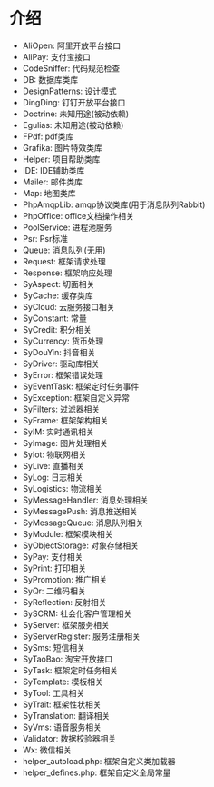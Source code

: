 # 介绍
- AliOpen: 阿里开放平台接口
- AliPay: 支付宝接口
- CodeSniffer: 代码规范检查
- DB: 数据库类库
- DesignPatterns: 设计模式
- DingDing: 钉钉开放平台接口
- Doctrine: 未知用途(被动依赖)
- Egulias: 未知用途(被动依赖)
- FPdf: pdf类库
- Grafika: 图片特效类库
- Helper: 项目帮助类库
- IDE: IDE辅助类库
- Mailer: 邮件类库
- Map: 地图类库
- PhpAmqpLib: amqp协议类库(用于消息队列Rabbit)
- PhpOffice: office文档操作相关
- PoolService: 进程池服务
- Psr: Psr标准
- Queue: 消息队列(无用)
- Request: 框架请求处理
- Response: 框架响应处理
- SyAspect: 切面相关
- SyCache: 缓存类库
- SyCloud: 云服务接口相关
- SyConstant: 常量
- SyCredit: 积分相关
- SyCurrency: 货币处理
- SyDouYin: 抖音相关
- SyDriver: 驱动库相关
- SyError: 框架错误处理
- SyEventTask: 框架定时任务事件
- SyException: 框架自定义异常
- SyFilters: 过滤器相关
- SyFrame: 框架架构相关
- SyIM: 实时通讯相关
- SyImage: 图片处理相关
- SyIot: 物联网相关
- SyLive: 直播相关
- SyLog: 日志相关
- SyLogistics: 物流相关
- SyMessageHandler: 消息处理相关
- SyMessagePush: 消息推送相关
- SyMessageQueue: 消息队列相关
- SyModule: 框架模块相关
- SyObjectStorage: 对象存储相关
- SyPay: 支付相关
- SyPrint: 打印相关
- SyPromotion: 推广相关
- SyQr: 二维码相关
- SyReflection: 反射相关
- SySCRM: 社会化客户管理相关
- SyServer: 框架服务相关
- SyServerRegister: 服务注册相关
- SySms: 短信相关
- SyTaoBao: 淘宝开放接口
- SyTask: 框架定时任务相关
- SyTemplate: 模板相关
- SyTool: 工具相关
- SyTrait: 框架性状相关
- SyTranslation: 翻译相关
- SyVms: 语音服务相关
- Validator: 数据校验器相关
- Wx: 微信相关
- helper_autoload.php: 框架自定义类加载器
- helper_defines.php: 框架自定义全局常量